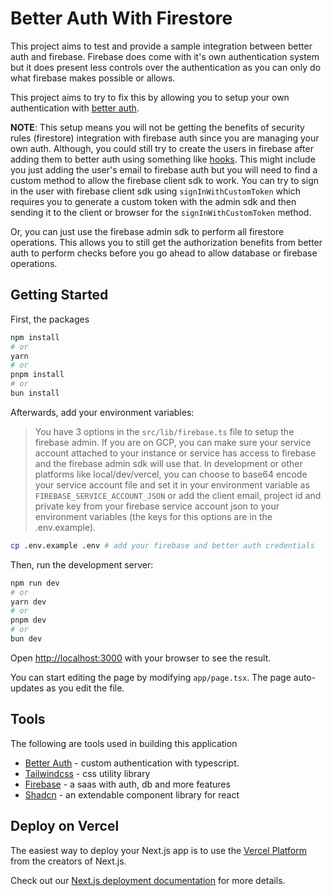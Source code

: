 # Better Auth With Firestore

This project aims to test and provide a sample integration between better auth and firebase.
Firebase does come with it's own authentication system but it does present less controls over the authentication as you can only do what firebase makes possible or allows.

This project aims to try to fix this by allowing you to setup your own authentication with [better auth](https://www.better-auth.com).

**NOTE**:
This setup means you will not be getting the benefits of security rules (firestore) integration with firebase auth since you are managing your own auth.
Although, you could still try to create the users in firebase after adding them to better auth using something like [hooks](https://www.better-auth.com/docs/concepts/hooks). This might include you just adding the user's email to firebase auth but you will need to find a custom method to allow the firebase client sdk to work. You can try to sign in the user with firebase client sdk using `signInWithCustomToken` which requires you to generate a custom token with the admin sdk and then sending it to the client or browser for the `signInWithCustomToken` method.

Or, you can just use the firebase admin sdk to perform all firestore operations. This allows you to still get the authorization benefits from better auth to perform checks before you go ahead to allow database or firebase operations.

## Getting Started

First, the packages

```bash
npm install
# or
yarn
# or
pnpm install
# or
bun install
```

Afterwards, add your environment variables:

> You have 3 options in the `src/lib/firebase.ts` file to setup the firebase admin. If you are on GCP, you can make sure your service account attached to your instance or service has access to firebase and the firebase admin sdk will use that. In development or other platforms like local/dev/vercel, you can choose to base64 encode your service account file and set it in your environment variable as `FIREBASE_SERVICE_ACCOUNT_JSON` or add the client email, project id and private key from your firebase service account json to your environment variables (the keys for this options are in the .env.example).

```bash
cp .env.example .env # add your firebase and better auth credentials
```

Then, run the development server:

```bash
npm run dev
# or
yarn dev
# or
pnpm dev
# or
bun dev
```

Open [http://localhost:3000](http://localhost:3000) with your browser to see the result.

You can start editing the page by modifying `app/page.tsx`. The page auto-updates as you edit the file.

## Tools

The following are tools used in building this application

- [Better Auth](https://www.better-auth.com) - custom authentication with typescript.
- [Tailwindcss](https://tailwindcss.com/) - css utility library
- [Firebase](https://firebase.google.com) - a saas with auth, db and more features
- [Shadcn](https://ui.shadcn.com) - an extendable component library for react

## Deploy on Vercel

The easiest way to deploy your Next.js app is to use the [Vercel Platform](https://vercel.com/new?utm_medium=default-template&filter=next.js&utm_source=create-next-app&utm_campaign=create-next-app-readme) from the creators of Next.js.

Check out our [Next.js deployment documentation](https://nextjs.org/docs/app/building-your-application/deploying) for more details.
